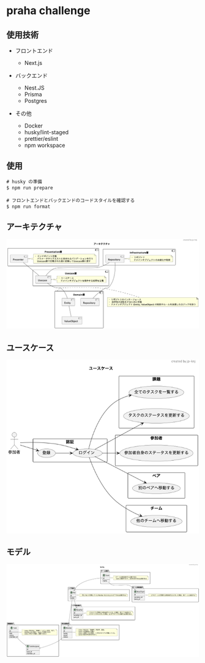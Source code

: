 # praha challenge

## 使用技術

- フロントエンド

  - Next.js

- バックエンド

  - Nest.JS
  - Prisma
  - Postgres

- その他
  - Docker
  - husky/lint-staged
  - prettier/eslint
  - npm workspace

## 使用

```shell
# husky の準備
$ npm run prepare

# フロントエンドとバックエンドのコードスタイルを確認する
$ npm run format
```

## アーキテクチャ

![img](./docs/architecture.png)

## ユースケース

![img](./docs/usecase.png)

## モデル

![img](./docs/model.png)
